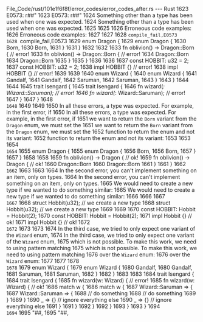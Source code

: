 File_Code/rust/101e1f6f8f/error_codes/error_codes_after.rs --- Rust
1623 E0573: r##"                                                                                                                                             1623 E0573: r##"
1624 Something other than a type has been used when one was expected.                                                                                        1624 Something other than a type has been used when one was expected.
1625                                                                                                                                                         1625 
1626 Erroneous code examples:                                                                                                                                1626 Erroneous code examples:
1627                                                                                                                                                         1627 
1628 ```compile_fail,E0573                                                                                                                                   1628 ```compile_fail,E0573
1629 enum Dragon {                                                                                                                                           1629 enum Dragon {
1630     Born,                                                                                                                                               1630     Born,
1631 }                                                                                                                                                       1631 }
1632                                                                                                                                                         1632 
1633 fn oblivion() -> Dragon::Born { // error!                                                                                                               1633 fn oblivion() -> Dragon::Born { // error!
1634     Dragon::Born                                                                                                                                        1634     Dragon::Born
1635 }                                                                                                                                                       1635 }
1636                                                                                                                                                         1636 
1637 const HOBBIT: u32 = 2;                                                                                                                                  1637 const HOBBIT: u32 = 2;
1638 impl HOBBIT {} // error!                                                                                                                                1638 impl HOBBIT {} // error!
1639                                                                                                                                                         1639 
1640 enum Wizard {                                                                                                                                           1640 enum Wizard {
1641     Gandalf,                                                                                                                                            1641     Gandalf,
1642     Saruman,                                                                                                                                            1642     Saruman,
1643 }                                                                                                                                                       1643 }
1644                                                                                                                                                         1644 
1645 trait Isengard {                                                                                                                                        1645 trait Isengard {
1646     fn wizard(_: Wizard::Saruman); // error!                                                                                                            1646     fn wizard(_: Wizard::Saruman); // error!
1647 }                                                                                                                                                       1647 }
1648 ```                                                                                                                                                     1648 ```
1649                                                                                                                                                         1649 
1650 In all these errors, a type was expected. For example, in the first error, if                                                                           1650 In all these errors, a type was expected. For example, in the first error, if
1651 we want to return the `Born` variant from the `Dragon` enum, we must set the                                                                            1651 we want to return the `Born` variant from the `Dragon` enum, we must set the
1652 function to return the enum and not its variant:                                                                                                        1652 function to return the enum and not its variant:
1653                                                                                                                                                         1653 
1654 ```                                                                                                                                                     1654 ```
1655 enum Dragon {                                                                                                                                           1655 enum Dragon {
1656     Born,                                                                                                                                               1656     Born,
1657 }                                                                                                                                                       1657 }
1658                                                                                                                                                         1658 
1659 fn oblivion() -> Dragon { // ok!                                                                                                                        1659 fn oblivion() -> Dragon { // ok!
1660     Dragon::Born                                                                                                                                        1660     Dragon::Born
1661 }                                                                                                                                                       1661 }
1662 ```                                                                                                                                                     1662 ```
1663                                                                                                                                                         1663 
1664 In the second error, you can't implement something on an item, only on types.                                                                           1664 In the second error, you can't implement something on an item, only on types.
1665 We would need to create a new type if we wanted to do something similar:                                                                                1665 We would need to create a new type if we wanted to do something similar:
1666                                                                                                                                                         1666 
1667 ```                                                                                                                                                     1667 ```
1668 struct Hobbit(u32); // we create a new type                                                                                                             1668 struct Hobbit(u32); // we create a new type
1669                                                                                                                                                         1669 
1670 const HOBBIT: Hobbit = Hobbit(2);                                                                                                                       1670 const HOBBIT: Hobbit = Hobbit(2);
1671 impl Hobbit {} // ok!                                                                                                                                   1671 impl Hobbit {} // ok!
1672 ```                                                                                                                                                     1672 ```
1673                                                                                                                                                         1673 
1674 In the third case, we tried to only expect one variant of the `Wizard` enum,                                                                            1674 In the third case, we tried to only expect one variant of the `Wizard` enum,
1675 which is not possible. To make this work, we need to using pattern matching                                                                             1675 which is not possible. To make this work, we need to using pattern matching
1676 over the `Wizard` enum:                                                                                                                                 1676 over the `Wizard` enum:
1677                                                                                                                                                         1677 
1678 ```                                                                                                                                                     1678 ```
1679 enum Wizard {                                                                                                                                           1679 enum Wizard {
1680     Gandalf,                                                                                                                                            1680     Gandalf,
1681     Saruman,                                                                                                                                            1681     Saruman,
1682 }                                                                                                                                                       1682 }
1683                                                                                                                                                         1683 
1684 trait Isengard {                                                                                                                                        1684 trait Isengard {
1685     fn wizard(w: Wizard) { // error!                                                                                                                    1685     fn wizard(w: Wizard) { // ok!
1686         match w {                                                                                                                                       1686         match w {
1687             Wizard::Saruman => {                                                                                                                        1687             Wizard::Saruman => {
1688                 // do something                                                                                                                         1688                 // do something
1689             }                                                                                                                                           1689             }
1690             _ => {} // ignore everything else                                                                                                           1690             _ => {} // ignore everything else
1691         }                                                                                                                                               1691         }
1692     }                                                                                                                                                   1692     }
1693 }                                                                                                                                                       1693 }
1694 ```                                                                                                                                                     1694 ```
1695 "##,                                                                                                                                                    1695 "##,

